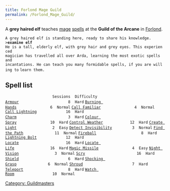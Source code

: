 ```yaml
---
title: Forlond Mage Guild
permalink: /Forlond_Mage_Guild/
---
```


A **grey haired elf** teaches [mage](mage "wikilink")
[spells](spell "wikilink") at the **Guild of the Arcane** in
[Forlond](Forlond "wikilink").

`A grey haired elf is standing here, ready to share his knowledge.`
`>`**`examine elf`**
`He is a tall, elderly elf, with grey hair and grey eyes. This experienced`
`magician has travelled all over Arda, learning the most exotic spells and`
`incantations. He can teach you many formidable spells, if you are willing to`
`learn them.`

## Spell list

`                     Sessions  Difficulty`
[`Armour`](Armour "wikilink")`                      8  Hard`
[`Burning Hands`](Burning_Hands "wikilink")`               6  Normal`
[`Call Familiar`](Call_Familiar "wikilink")`               4  Normal`
[`Call Lightning`](Call_Lightning "wikilink")`             16  Hard`
[`Charm`](Charm "wikilink")`                       3  Hard`
[`Colour Spray`](Colour_Spray "wikilink")`               10  Hard`
[`Control Weather`](Control_Weather "wikilink")`            12  Hard`
[`Create Light`](Create_Light "wikilink")`                2  Easy`
[`Detect Invisibility`](Detect_Invisibility "wikilink")`         3  Normal`
[`Find the Path`](Find_the_Path "wikilink")`              11  Normal`
[`Fireball`](Fireball "wikilink")`                    8  Hard`
[`Lightning Bolt`](Lightning_Bolt "wikilink")`             12  Hard`
[`Locate`](Locate "wikilink")`                     16  Hard`
[`Locate Life`](Locate_Life "wikilink")`                16  Hard`
[`Magic Missile`](Magic_Missile "wikilink")`               4  Easy`
[`Night Vision`](Night_Vision "wikilink")`                3  Normal`
[`Scry`](Scry "wikilink")`                       16  Hard`
[`Shield`](Shield "wikilink")`                      6  Hard`
[`Shocking Grasp`](Shocking_Grasp "wikilink")`              6  Normal`
[`Shroud`](Shroud "wikilink")`                      7  Hard`
[`Teleport`](Teleport "wikilink")`                    8  Hard`
[`Watch Room`](Watch_Room "wikilink")`                 10  Normal`

[Category: Guildmasters](Category:_Guildmasters "wikilink")